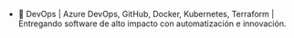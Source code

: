 - 👋 DevOps | Azure DevOps, GitHub, Docker, Kubernetes, Terraform | Entregando software de alto impacto con automatización e innovación.
